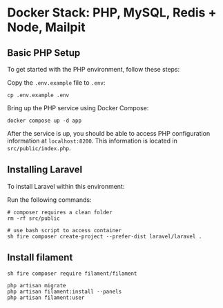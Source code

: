 # Docker Stack: PHP, MySQL, Redis + Node, Mailpit

## Basic PHP Setup

To get started with the PHP environment, follow these steps:

Copy the `.env.example` file to `.env`:

    cp .env.example .env

Bring up the PHP service using Docker Compose:

    docker compose up -d app

After the service is up, you should be able to access PHP configuration
information at `localhost:8200`. This information is located in `src/public/index.php`.

## Installing Laravel

To install Laravel within this environment:

Run the following commands:

    # composer requires a clean folder
    rm -rf src/public

    # use bash script to access container
    sh fire composer create-project --prefer-dist laravel/laravel .

## Install filament

    sh fire composer require filament/filament

    php artisan migrate
    php artisan filament:install --panels
    php artisan filament:user
